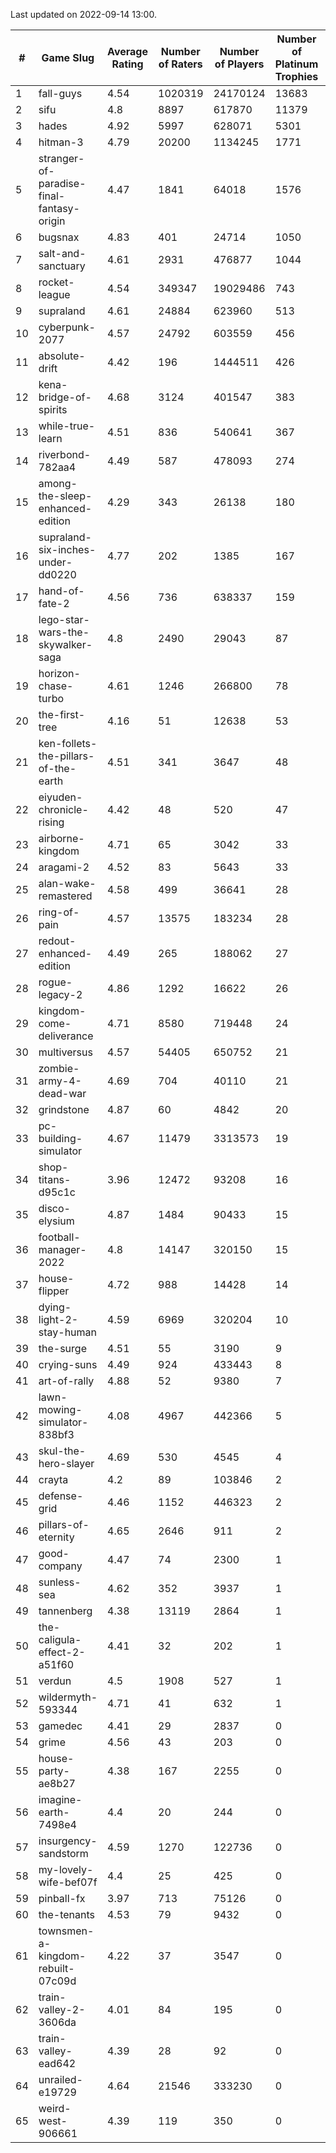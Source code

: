 Last updated on 2022-09-14 13:00.


|#|Game Slug|Average Rating|Number of Raters|Number of Players|Number of Platinum Trophies|Max Rarity (%)|
|---|---|---|---|---|---|---|
|1|fall-guys|4.54|1020319|24170124|13683|91|
|2|sifu|4.8|8897|617870|11379|90|
|3|hades|4.92|5997|628071|5301|89|
|4|hitman-3|4.79|20200|1134245|1771|48|
|5|stranger-of-paradise-final-fantasy-origin|4.47|1841|64018|1576|98|
|6|bugsnax|4.83|401|24714|1050|96|
|7|salt-and-sanctuary|4.61|2931|476877|1044|83|
|8|rocket-league|4.54|349347|19029486|743|73|
|9|supraland|4.61|24884|623960|513|100|
|10|cyberpunk-2077|4.57|24792|603559|456|59|
|11|absolute-drift|4.42|196|1444511|426|10|
|12|kena-bridge-of-spirits|4.68|3124|401547|383|94|
|13|while-true-learn|4.51|836|540641|367|93|
|14|riverbond-782aa4|4.49|587|478093|274|69|
|15|among-the-sleep-enhanced-edition|4.29|343|26138|180|46|
|16|supraland-six-inches-under-dd0220|4.77|202|1385|167|99|
|17|hand-of-fate-2|4.56|736|638337|159|72|
|18|lego-star-wars-the-skywalker-saga|4.8|2490|29043|87|98|
|19|horizon-chase-turbo|4.61|1246|266800|78|83|
|20|the-first-tree|4.16|51|12638|53|86|
|21|ken-follets-the-pillars-of-the-earth|4.51|341|3647|48|64|
|22|eiyuden-chronicle-rising|4.42|48|520|47|90|
|23|airborne-kingdom|4.71|65|3042|33|55|
|24|aragami-2|4.52|83|5643|33|92|
|25|alan-wake-remastered|4.58|499|36641|28|2|
|26|ring-of-pain|4.57|13575|183234|28|97|
|27|redout-enhanced-edition|4.49|265|188062|27|40|
|28|rogue-legacy-2|4.86|1292|16622|26|36|
|29|kingdom-come-deliverance|4.71|8580|719448|24|30|
|30|multiversus|4.57|54405|650752|21|84|
|31|zombie-army-4-dead-war|4.69|704|40110|21|66|
|32|grindstone|4.87|60|4842|20|98|
|33|pc-building-simulator|4.67|11479|3313573|19|47|
|34|shop-titans-d95c1c|3.96|12472|93208|16|99|
|35|disco-elysium|4.87|1484|90433|15|28|
|36|football-manager-2022|4.8|14147|320150|15|46|
|37|house-flipper|4.72|988|14428|14|93|
|38|dying-light-2-stay-human|4.59|6969|320204|10|49|
|39|the-surge|4.51|55|3190|9|94|
|40|crying-suns|4.49|924|433443|8|65|
|41|art-of-rally|4.88|52|9380|7|95|
|42|lawn-mowing-simulator-838bf3|4.08|4967|442366|5|94|
|43|skul-the-hero-slayer|4.69|530|4545|4|96|
|44|crayta|4.2|89|103846|2|22|
|45|defense-grid|4.46|1152|446323|2|79|
|46|pillars-of-eternity|4.65|2646|911|2|79|
|47|good-company|4.47|74|2300|1|60|
|48|sunless-sea|4.62|352|3937|1|38|
|49|tannenberg|4.38|13119|2864|1|47|
|50|the-caligula-effect-2-a51f60|4.41|32|202|1|98|
|51|verdun|4.5|1908|527|1|43|
|52|wildermyth-593344|4.71|41|632|1|91|
|53|gamedec|4.41|29|2837|0|59|
|54|grime|4.56|43|203|0|94|
|55|house-party-ae8b27|4.38|167|2255|0|18|
|56|imagine-earth-7498e4|4.4|20|244|0|65|
|57|insurgency-sandstorm|4.59|1270|122736|0|9|
|58|my-lovely-wife-bef07f|4.4|25|425|0|99|
|59|pinball-fx|3.97|713|75126|0|87|
|60|the-tenants|4.53|79|9432|0|97|
|61|townsmen-a-kingdom-rebuilt-07c09d|4.22|37|3547|0|67|
|62|train-valley-2-3606da|4.01|84|195|0|89|
|63|train-valley-ead642|4.39|28|92|0|76|
|64|unrailed-e19729|4.64|21546|333230|0|38|
|65|weird-west-906661|4.39|119|350|0|73|
